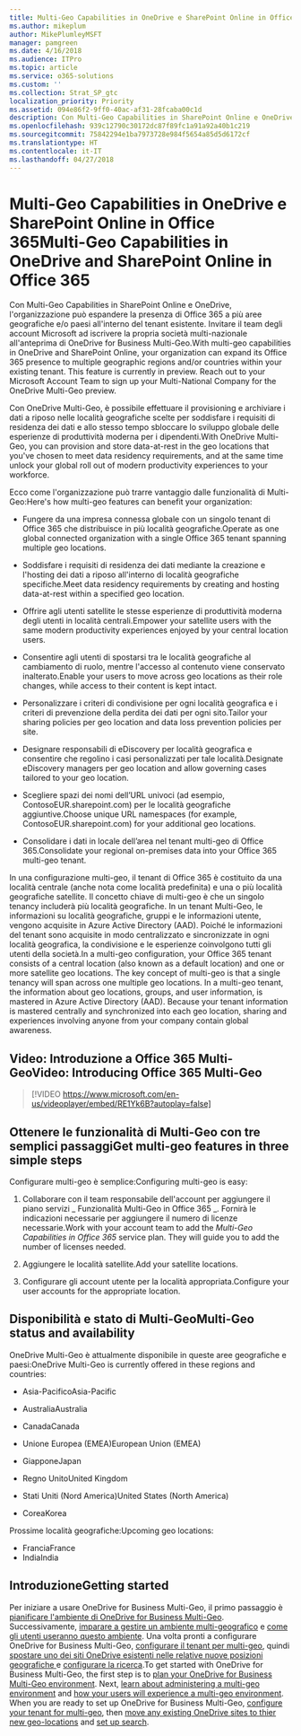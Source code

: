 ```yaml
---
title: Multi-Geo Capabilities in OneDrive e SharePoint Online in Office 365
ms.author: mikeplum
author: MikePlumleyMSFT
manager: pamgreen
ms.date: 4/16/2018
ms.audience: ITPro
ms.topic: article
ms.service: o365-solutions
ms.custom: ''
ms.collection: Strat_SP_gtc
localization_priority: Priority
ms.assetid: 094e86f2-9ff0-40ac-af31-28fcaba00c1d
description: Con Multi-Geo Capabilities in SharePoint Online e OneDrive, l'organizzazione può espandere la presenza di Office 365 a più aree geografiche e/o paesi.
ms.openlocfilehash: 939c12790c30172dc87f89fc1a91a92a40b1c219
ms.sourcegitcommit: 75842294e1ba7973728e984f5654a85d5d6172cf
ms.translationtype: HT
ms.contentlocale: it-IT
ms.lasthandoff: 04/27/2018
---
```

# <a name="multi-geo-capabilities-in-onedrive-and-sharepoint-online-in-office-365"></a><span data-ttu-id="cc773-103">Multi-Geo Capabilities in OneDrive e SharePoint Online in Office 365</span><span class="sxs-lookup"><span data-stu-id="cc773-103">Multi-Geo Capabilities in OneDrive and SharePoint Online in Office 365</span></span>

<span data-ttu-id="cc773-p101">Con Multi-Geo Capabilities in SharePoint Online e OneDrive, l'organizzazione può espandere la presenza di Office 365 a più aree geografiche e/o paesi all'interno del tenant esistente. Invitare il team degli account Microsoft ad iscrivere la propria società multi-nazionale all'anteprima di OneDrive for Business Multi-Geo.</span><span class="sxs-lookup"><span data-stu-id="cc773-p101">With multi-geo capabilities in OneDrive and SharePoint Online, your organization can expand its Office 365 presence to multiple geographic regions and/or countries within your existing tenant. This feature is currently in preview. Reach out to your Microsoft Account Team to sign up your Multi-National Company for the OneDrive Multi-Geo preview.</span></span>
  
<span data-ttu-id="cc773-106">Con OneDrive Multi-Geo, è possibile effettuare il provisioning e archiviare i dati a riposo nelle località geografiche scelte per soddisfare i requisiti di residenza dei dati e allo stesso tempo sbloccare lo sviluppo globale delle esperienze di produttività moderna per i dipendenti.</span><span class="sxs-lookup"><span data-stu-id="cc773-106">With OneDrive Multi-Geo, you can provision and store data-at-rest in the geo locations that you've chosen to meet data residency requirements, and at the same time unlock your global roll out of modern productivity experiences to your workforce.</span></span>
  
<span data-ttu-id="cc773-107">Ecco come l'organizzazione può trarre vantaggio dalle funzionalità di Multi-Geo:</span><span class="sxs-lookup"><span data-stu-id="cc773-107">Here's how multi-geo features can benefit your organization:</span></span>
  
- <span data-ttu-id="cc773-108">Fungere da una impresa connessa globale con un singolo tenant di Office 365 che distribuisce in più località geografiche.</span><span class="sxs-lookup"><span data-stu-id="cc773-108">Operate as one global connected organization with a single Office 365 tenant spanning multiple geo locations.</span></span>
    
- <span data-ttu-id="cc773-109">Soddisfare i requisiti di residenza dei dati mediante la creazione e l'hosting dei dati a riposo all'interno di località geografiche specifiche.</span><span class="sxs-lookup"><span data-stu-id="cc773-109">Meet data residency requirements by creating and hosting data-at-rest within a specified geo location.</span></span>
    
- <span data-ttu-id="cc773-110">Offrire agli utenti satellite le stesse esperienze di produttività moderna degli utenti in località centrali.</span><span class="sxs-lookup"><span data-stu-id="cc773-110">Empower your satellite users with the same modern productivity experiences enjoyed by your central location users.</span></span>
    
- <span data-ttu-id="cc773-111">Consentire agli utenti di spostarsi tra le località geografiche al cambiamento di ruolo, mentre l'accesso al contenuto viene conservato inalterato.</span><span class="sxs-lookup"><span data-stu-id="cc773-111">Enable your users to move across geo locations as their role changes, while access to their content is kept intact.</span></span>
    
- <span data-ttu-id="cc773-112">Personalizzare i criteri di condivisione per ogni località geografica e i criteri di prevenzione della perdita dei dati per ogni sito.</span><span class="sxs-lookup"><span data-stu-id="cc773-112">Tailor your sharing policies per geo location and data loss prevention policies per site.</span></span>
    
- <span data-ttu-id="cc773-113">Designare responsabili di eDiscovery per località geografica e consentire che regolino i casi personalizzati per tale località.</span><span class="sxs-lookup"><span data-stu-id="cc773-113">Designate eDiscovery managers per geo location and allow governing cases tailored to your geo location.</span></span>
    
- <span data-ttu-id="cc773-114">Scegliere spazi dei nomi dell’URL univoci (ad esempio, ContosoEUR.sharepoint.com) per le località geografiche aggiuntive.</span><span class="sxs-lookup"><span data-stu-id="cc773-114">Choose unique URL namespaces (for example, ContosoEUR.sharepoint.com) for your additional geo locations.</span></span>
    
- <span data-ttu-id="cc773-115">Consolidare i dati in locale dell’area nel tenant multi-geo di Office 365.</span><span class="sxs-lookup"><span data-stu-id="cc773-115">Consolidate your regional on-premises data into your Office 365 multi-geo tenant.</span></span>
    
<span data-ttu-id="cc773-p102">In una configurazione multi-geo, il tenant di Office 365 è costituito da una località centrale (anche nota come località predefinita) e una o più località geografiche satellite. Il concetto chiave di multi-geo è che un singolo tenancy includerà più località geografiche. In un tenant Multi-Geo, le informazioni su località geografiche, gruppi e le informazioni utente, vengono acquisite in Azure Active Directory (AAD). Poiché le informazioni del tenant sono acquisite in modo centralizzato e sincronizzate in ogni località geografica, la condivisione e le esperienze coinvolgono tutti gli utenti della società.</span><span class="sxs-lookup"><span data-stu-id="cc773-p102">In a multi-geo configuration, your Office 365 tenant consists of a central location (also known as a default location) and one or more satellite geo locations. The key concept of multi-geo is that a single tenancy will span across one multiple geo locations. In a multi-geo tenant, the information about geo locations, groups, and user information, is mastered in Azure Active Directory (AAD). Because your tenant information is mastered centrally and synchronized into each geo location, sharing and experiences involving anyone from your company contain global awareness.</span></span>

## <a name="video-introducing-office-365-multi-geo"></a><span data-ttu-id="cc773-120">Video: Introduzione a Office 365 Multi-Geo</span><span class="sxs-lookup"><span data-stu-id="cc773-120">Video: Introducing Office 365 Multi-Geo</span></span>

> [!VIDEO https://www.microsoft.com/en-us/videoplayer/embed/RE1Yk6B?autoplay=false]
  
## <a name="get-multi-geo-features-in-three-simple-steps"></a><span data-ttu-id="cc773-121">Ottenere le funzionalità di Multi-Geo con tre semplici passaggi</span><span class="sxs-lookup"><span data-stu-id="cc773-121">Get multi-geo features in three simple steps</span></span>

<span data-ttu-id="cc773-122">Configurare multi-geo è semplice:</span><span class="sxs-lookup"><span data-stu-id="cc773-122">Configuring multi-geo is easy:</span></span>
  
1. <span data-ttu-id="cc773-p103">Collaborare con il team responsabile dell'account per aggiungere il piano servizi _ Funzionalità Multi-Geo in Office 365 _. Fornirà le indicazioni necessarie per aggiungere il numero di licenze necessarie.</span><span class="sxs-lookup"><span data-stu-id="cc773-p103">Work with your account team to add the _Multi-Geo Capabilities in Office 365_ service plan. They will guide you to add the number of licenses needed.</span></span>
    
2. <span data-ttu-id="cc773-125">Aggiungere le località satellite.</span><span class="sxs-lookup"><span data-stu-id="cc773-125">Add your satellite locations.</span></span>
    
3. <span data-ttu-id="cc773-126">Configurare gli account utente per la località appropriata.</span><span class="sxs-lookup"><span data-stu-id="cc773-126">Configure your user accounts for the appropriate location.</span></span>
    
## <a name="multi-geo-status-and-availability"></a><span data-ttu-id="cc773-127">Disponibilità e stato di Multi-Geo</span><span class="sxs-lookup"><span data-stu-id="cc773-127">Multi-Geo status and availability</span></span>

<span data-ttu-id="cc773-128">OneDrive Multi-Geo è attualmente disponibile in queste aree geografiche e paesi:</span><span class="sxs-lookup"><span data-stu-id="cc773-128">OneDrive Multi-Geo is currently offered in these regions and countries:</span></span>
  
- <span data-ttu-id="cc773-129">Asia-Pacifico</span><span class="sxs-lookup"><span data-stu-id="cc773-129">Asia-Pacific</span></span>
    
- <span data-ttu-id="cc773-130">Australia</span><span class="sxs-lookup"><span data-stu-id="cc773-130">Australia</span></span>
    
- <span data-ttu-id="cc773-131">Canada</span><span class="sxs-lookup"><span data-stu-id="cc773-131">Canada</span></span>
    
- <span data-ttu-id="cc773-132">Unione Europea (EMEA)</span><span class="sxs-lookup"><span data-stu-id="cc773-132">European Union (EMEA)</span></span>
    
- <span data-ttu-id="cc773-133">Giappone</span><span class="sxs-lookup"><span data-stu-id="cc773-133">Japan</span></span>
    
- <span data-ttu-id="cc773-134">Regno Unito</span><span class="sxs-lookup"><span data-stu-id="cc773-134">United Kingdom</span></span>
    
- <span data-ttu-id="cc773-135">Stati Uniti (Nord America)</span><span class="sxs-lookup"><span data-stu-id="cc773-135">United States (North America)</span></span>
    
- <span data-ttu-id="cc773-136">Corea</span><span class="sxs-lookup"><span data-stu-id="cc773-136">Korea</span></span>
      
<span data-ttu-id="cc773-137">Prossime località geografiche:</span><span class="sxs-lookup"><span data-stu-id="cc773-137">Upcoming geo locations:</span></span>
  
- <span data-ttu-id="cc773-138">Francia</span><span class="sxs-lookup"><span data-stu-id="cc773-138">France</span></span>
- <span data-ttu-id="cc773-139">India</span><span class="sxs-lookup"><span data-stu-id="cc773-139">India</span></span>
    
## <a name="getting-started"></a><span data-ttu-id="cc773-140">Introduzione</span><span class="sxs-lookup"><span data-stu-id="cc773-140">Getting started</span></span>

<span data-ttu-id="cc773-p104">Per iniziare a usare OneDrive for Business Multi-Geo, il primo passaggio è [pianificare l'ambiente di OneDrive for Business Multi-Geo](plan-for-multi-geo.md). Successivamente, [imparare a gestire un ambiente multi-geografico](administering-a-multi-geo-environment.md) e [come gli utenti useranno questo ambiente](multi-geo-user-experience.md). Una volta pronti a configurare OneDrive for Business Multi-Geo, [configurare il tenant per multi-geo](multi-geo-tenant-configuration.md), quindi [spostare uno dei siti OneDrive esistenti nelle relative nuove posizioni geografiche ](move-onedrive-between-geo-locations.md) e [configurare la ricerca](configure-search-for-multi-geo.md).</span><span class="sxs-lookup"><span data-stu-id="cc773-p104">To get started with OneDrive for Business Multi-Geo, the first step is to [plan your OneDrive for Business Multi-Geo environment](plan-for-multi-geo.md). Next, [learn about administering a multi-geo environment](administering-a-multi-geo-environment.md) and [how your users will experience a multi-geo environment](multi-geo-user-experience.md). When you are ready to set up OneDrive for Business Multi-Geo, [configure your tenant for multi-geo](multi-geo-tenant-configuration.md), then [move any existing OneDrive sites to thier new geo-locations](move-onedrive-between-geo-locations.md) and [set up search](configure-search-for-multi-geo.md).</span></span>
